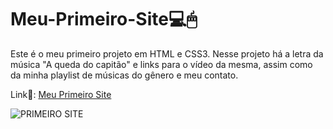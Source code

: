# Meu-Primeiro-Site💻🖱
Este é o meu primeiro projeto em HTML e CSS3. Nesse projeto há a letra da música "A queda do capitão" e links para o vídeo da mesma, assim como da minha playlist de músicas do gênero e meu contato.

Link🔗: [Meu Primeiro Site](https://gangorra.github.io/primeiro-site/)

![PRIMEIRO SITE](https://lh3.googleusercontent.com/o2PzU8_wd5jFXaQdHsO2VE66BQAkmXwBPruKTA2E9gUZsKKZk621dpjXlTsU0DTC0gDZo0O4N8uqcMeVSw9vG75DPojpWnxxu-M2pKad77zGvNyg94s3tdvDy3Tb18vABUyq3nxmL4Hm0Kqea2TECVsvJXL0HYKZ5DZKgIVH2frW38dXZybQ4NTZMTbPyxcBdmAPsqKBJ1zYUZx1txooMLhV4nAFGAq0dBvRaxztS620J4-GWFyfmxZCjTUMUdzuSFqRXZKQO8H2Dggz6EJ5uruAovrjZrarMAVda_5kLuZVh88JDheJjvKxCuWLhE4gbIB73btIiKdp3haW5FabPi11ujwuVN8cNGyxX72YsgGwzNG82U21XJuf2GRWtiPwAD7A2KDcYwEGuXkYg9AS_OPDhn12EZPYcd7XvPSlFnUyBQTb2OjEjpyvxQdmsC-lV7gABSOiMVMv0zJockJUroaliDoP0UY7w2CQn-PV7E0mK0Qq_BaW6XIz4KPt8hghIZScnB4unbmOzMGFSzFkkODuV1Nfki8vPe6MzTwdwHz6jKGyGUsgHyEU0_H9NdH2HIjpsG3zhWJXpXZEe9wnvFzAeradyKfs32D5ABWj0fabE1rkO71Jkj768pVbweEcfOpPCRNVDS6v50BBkjrApNRTZxvpGvJxVYeH3joS7G9onQf7vMNIVuyRMturoY7t_FQgt6tDvErjBBVH1vAjpPO1DCtDUt0Oix0ugzAOapXw78p1B0RlkFB0X8-S2KzlhNI8Rk6iYn52yzO-jpp9oNCBjNc4a2C31DuMvcu1jGv1hViOiXgqRN3F6xjMYXVgeldUVSggfx1a6Z0NaeQsCUbmVU13jdidGAElHato_8gpdPcrMjGiK-5gRKGwyMM0s5Pj_xMbmjokdXoI_ejY5LpbB1ViU10M1QiIYZrSiW9zj3yAHJA_BlOURxATfRuhzGOiIeDcVHY9b6U-54FE=w1350-h659-s-no?authuser=1)
